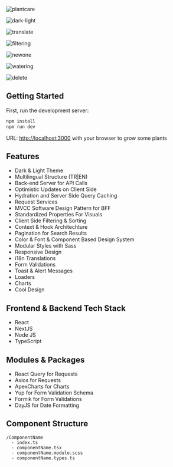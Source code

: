 ![plantcare](https://github.com/user-attachments/assets/022eccf9-591d-43b9-ad4f-ac52c239e2d5)

![dark-light](https://github.com/user-attachments/assets/1eb16593-f5ae-4fe2-a2b4-daa35e7d7ab9)

![translate](https://github.com/user-attachments/assets/1afdc455-4b34-4bee-8459-3b306dec0b61)

![filtering](https://github.com/user-attachments/assets/ff4558ea-afe9-4c67-aacb-2a9b4f9bc1b6)

![newone](https://github.com/user-attachments/assets/b1c395ea-345d-4236-b257-8cf42ca2ef97)

![watering](https://github.com/user-attachments/assets/e121ba63-3964-406b-9167-50893523d7ef)

![delete](https://github.com/user-attachments/assets/099cf729-a3b1-433a-9edb-05362f98be91)


## Getting Started

First, run the development server:

```bash
npm install
npm run dev
```

URL: [http://localhost:3000](http://localhost:3000) with your browser to grow some plants

## Features
- Dark & Light Theme
- Multilingual Structure (TR|EN)
- Back-end Server for API Calls
- Optimistic Updates on Client Side
- Hydration and Server Side Query Caching
- Request Services
- MVCC Software Design Pattern for BFF
- Standardized Properties For Visuals
- Client Side Filtering & Sorting
- Context & Hook Architechture
- Pagination for Search Results
- Color & Font & Component Based Design System
- Modular Styles with Sass
- Responsive Design
- i18n Translations
- Form Validations
- Toast & Alert Messages
- Loaders
- Charts
- Cool Design

## Frontend & Backend Tech Stack

- React
- NextJS
- Node JS
- TypeScript

## Modules & Packages
- React Query for Requests
- Axios for Requests
- ApexCharts for Charts
- Yup for Form Validation Schema
- Formik for Form Validations
- DayJS for Date Formatting

## Component Structure


```
/ComponentName
  - index.ts
  - componentName.tsx
  - componentName.module.scss
  - componentName.types.ts
```
